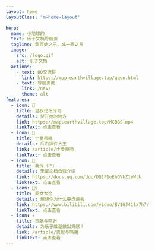 ```yaml
---
layout: home
layoutClass: 'm-home-layout'

hero:
  name: 小地球的
  text: 乐子文档导航页
  tagline: 集百处之乐，成一家之言
  image:
    src: /logo.gif
    alt: 乐子文档
  actions:
    - text: QQ交流群
      link: https://map.earthvillage.top/qqun.html
    - text: 导航页面
      link: /nav/
      theme: alt
features:
  - icon: 👑
    title: 皇权论坛传奇
    details: 梦开始的地方
    link: https://map.earthvillage.top/MCBBS.mp4
    linkText: 点击查看
  - icon: 🎩
    title: 土皇帝喵
    details: 后门插件大王
    link: /article/土皇帝喵
    linkText: 点击查看
  - icon: 🚉
    title: 我传（？）
    details: 笨蛋文档自我介绍
    link: https://docs.qq.com/doc/DQ1F1eEhOVkZ1eWtk
    linkText: 点击查看
  - icon: 💁‍♀️
    title: 美女大全
    details: 想想你为什么要点进去
    link: https://www.bilibili.com/video/BV1GJ411x7h7/
    linkText: 点击查看
  - icon: ✈️
    title: 贡献与鸣谢
    details: 为乐子维基做出贡献！
    link: /article/贡献与鸣谢
    linkText: 点击查看
---
```


<style>
/*爱的魔力转圈圈*/
.m-home-layout .image-src:hover {
  transform: translate(-50%, -50%) rotate(666turn);
  transition: transform 59s 1s cubic-bezier(0.3, 0, 0.8, 1);
}

.m-home-layout .details small {
  opacity: 0.8;
}

.m-home-layout .bottom-small {
  display: block;
  margin-top: 2em;
  text-align: right;
}
</style>
